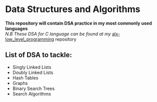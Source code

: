 # Data Structures and Algorithms

**This repository will contain DSA practice in my most commonly used languages**<br>
<i>N.B These DSA for C language can be found at my</i> [alx-low_level_programming](https://github.com/BradleyGilden/alx-low_level_programming) repository

## List of DSA to tackle:

* Singly Linked Lists
* Doubly Linked Lists
* Hash Tables
* Graphs
* Binary Search Trees
* Search Algorithms
